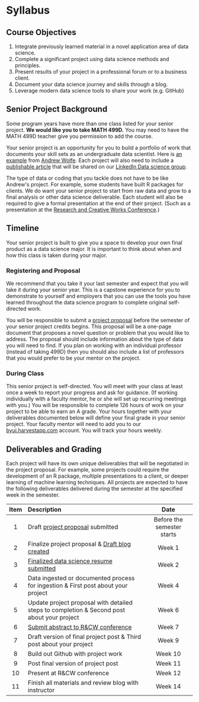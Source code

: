 # Syllabus


## Course Objectives

1. Integrate previously learned material in a novel application area of data science.
1. Complete a significant project using data science methods and principles.
1. Present results of your project in a professional forum or to a business client.
1. Document your data science journey and skills through a blog.
1. Leverage modern data science tools to share your work (e.g. GitHub)

## Senior Project Background

Some program years have more than one class listed for your senior project.  **We would like you to take MATH 499D.**  You may need to have the MATH 499D teacher give you permission to add the course. 

Your senior project is an opportunity for you to build a portfolio of work that documents your skill sets as an undergraduate data scientist.  Here is [an example](https://byuidatascience.github.io/WolfeA_SeniorProject) from [Andrew Wolfe](https://www.linkedin.com/in/akwolfe/).  Each project will also need to include a [publishable article](https://byuidatascience.github.io/WolfeA_SeniorProject/article.html) that will be shared on our [LinkedIn Data science group](https://www.linkedin.com/groups/13537407/).

The type of data or coding that you tackle does not have to be like Andrew's project.  For example, some students have built R packages for clients.  We do want your senior project to start from raw data and grow to a final analysis or other data science deliverable. Each student will also be required to give a formal presentation at the end of their project. (Such as a presentation at the [Research and Creative Works Conference](http://www.byui.edu/research-and-creative-works-conference).)

## Timeline

Your senior project is built to give you a space to develop your own final product as a data science major. It is important to think about when and how this class is taken during your major.  

### Registering and Proposal

We recommend that you take it your last semester and expect that you will take it during your senior year.  This is a capstone experience for you to demonstrate to yourself and employers that you can use the tools you have learned throughout the data science program to complete original self-directed work.

You will be responsible to submit a [project proposal](project.html) before the semester of your senior project credits begins.  This proposal will be a one-page document that proposes a novel question or problem that you would like to address.  The proposal should include information about the type of data you will need to find. If you plan on working with an individual professor (instead of taking 499D) then you should also include a list of professors that you would prefer to be your mentor on the project.

### During Class

This senior project is self-directed.  You will meet with your class at least once a week to report your progress and ask for guidance. (If working individually with a faculty mentor, he or she will set up recurring meetings with you.) You will be responsible to complete 126 hours of work on your project to be able to earn an A grade.  Your hours together with your deliverables documented below will define your final grade in your senior project. Your faculty mentor will need to add you to our [byui.harvestapp.com](https://byui.harvestapp.com/) account.  You will track your hours weekly.


## Deliverables and Grading

Each project will have its own unique deliverables that will be negotiated in the project proposal.  For example, some projects could require the development of an R package, multiple presentations to a client, or deeper learning of machine learning techniques.  All projects are expected to have the following deliverables delivered during the semester at the specified week in the semester.

| Item      | Description       | Date      |
|:-:        |:---------------------------------------------------                |:-------------:        |
| 1         | Draft [project proposal](proposal.md) submitted                  | Before the semester starts          |
| 2         | Finalize project proposal  & [Draft blog created](blog.md)          | Week 1    |
| 3         | [Finalized data science resume submitted](resume.md)                | Week 2    |
| 4         | Data ingested or documented process for ingestion & First post about your project                 | Week 4     |
| 5         | Update project proposal with detailed steps to completion & Second post about your project        | Week 6     |
| 6         | [Submit abstract to R&CW conference](http://www.byui.edu/research-and-creative-works-conference)  | Week 7     |
| 7         | Draft version of final project post & Third post about your project   | Week 9    |
| 8         | Build out Github with project work                                    | Week 10    |
| 9         | Post final version of project post                                    | Week 11    |
| 10        | Present at R&CW conference                                            | Week 12    |
| 11        | Finish all materials and review blog with instructor                  | Week 14    |

